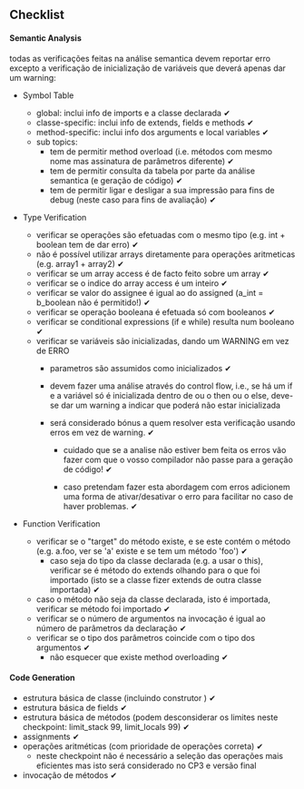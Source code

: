 ## Checklist

#### Semantic Analysis ####
todas as verificações feitas na análise semantica devem reportar erro excepto a verificação de inicialização de variáveis que deverá apenas dar um warning:
- Symbol Table
    * global: inclui info de imports e a classe declarada ✔
    * classe-specific: inclui info de extends, fields e methods ✔
    * method-specific: inclui info dos arguments e local variables ✔
    * sub topics:
       + tem de permitir method overload (i.e. métodos com mesmo nome mas assinatura de parâmetros diferente) ✔
       + tem de permitir consulta da tabela por parte da análise semantica (e geração de código) ✔
       + tem de permitir ligar e desligar a sua impressão para fins de debug (neste caso para fins de avaliação) ✔

- Type Verification
    * verificar se operações são efetuadas com o mesmo tipo (e.g. int + boolean tem de dar erro) ✔
    * não é possível utilizar arrays diretamente para operações aritmeticas (e.g. array1 + array2) ✔
    * verificar se um array access é de facto feito sobre um array ✔
    * verificar se o indice do array access é um inteiro ✔
    * verificar se valor do assignee é igual ao do assigned (a_int = b_boolean não é permitido!) ✔
    * verificar se operação booleana é efetuada só com booleanos ✔
    * verificar se conditional expressions (if e while) resulta num booleano ✔
    * verificar se variáveis são inicializadas, dando um WARNING em vez de ERRO
       + parametros são assumidos como inicializados ✔
       + devem fazer uma análise através do control flow, i.e., se há um if e a variável só é inicializada dentro de ou o then ou o else, deve-se dar um warning a indicar que poderá não estar inicializada 
       + será considerado bónus a quem resolver esta verificação usando erros em vez de warning. ✔

       
            - cuidado que se a analise não estiver bem feita os erros vão fazer com que o vosso compilador não passe para a geração de código! ✔


			- caso pretendam fazer esta abordagem com erros adicionem uma forma de ativar/desativar o erro para facilitar no caso de haver problemas. ✔

- Function Verification
	* verificar se o "target" do método existe, e se este contém o método (e.g. a.foo, ver se 'a' existe e se tem um método 'foo') ✔
	    - caso seja do tipo da classe declarada (e.g. a usar o this), verificar se é método do extends olhando para o que foi importado (isto se a classe fizer extends de outra classe importada) ✔
	* caso o método não seja da classe declarada, isto é importada, verificar se método foi importado ✔
	* verificar se o número de argumentos na invocação é igual ao número de parâmetros da declaração ✔
	* verificar se o tipo dos parâmetros coincide com o tipo dos argumentos ✔
	    - não esquecer que existe method overloading ✔

#### Code Generation ####
- estrutura básica de classe (incluindo construtor <init>) ✔
- estrutura básica de fields ✔
- estrutura básica de métodos (podem desconsiderar os limites neste checkpoint: limit_stack 99, limit_locals 99) ✔
- assignments ✔
- operações aritméticas (com prioridade de operações correta) ✔
    - neste checkpoint não é necessário a seleção das operações mais eficientes mas isto será considerado no CP3 e versão final
- invocação de métodos ✔